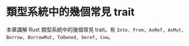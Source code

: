 # 類型系統中的幾個常見 trait

本章講解 Rust 類型系統中的幾個常見 trait。有 `Into, From, AsRef, AsMut, Borrow, BorrowMut, ToOwned, Deref, Cow`。


